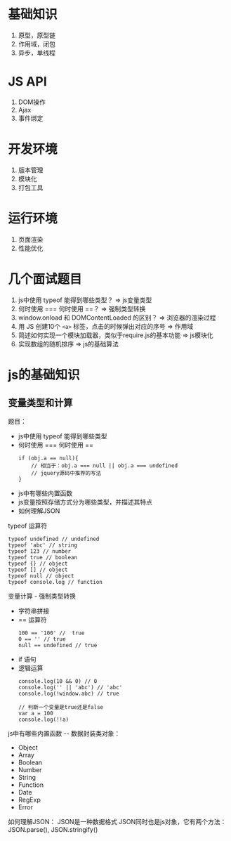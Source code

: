 # 基础知识
1. 原型，原型链
2. 作用域，闭包
3. 异步，单线程

# JS API
1. DOM操作
2. Ajax
3. 事件绑定

# 开发环境
1. 版本管理
2. 模块化
3. 打包工具

# 运行环境
1. 页面渲染
2. 性能优化

# 几个面试题目
1. js中使用 typeof 能得到哪些类型？ => js变量类型
2. 何时使用 === 何时使用 ==？ => 强制类型转换
3. window.onload 和 DOMContentLoaded 的区别？ => 浏览器的渲染过程
4. 用 JS 创建10个 `<a>` 标签，点击的时候弹出对应的序号 => 作用域
5. 简述如何实现一个模块加载器，类似于require.js的基本功能 => js模块化
6. 实现数组的随机排序 => js的基础算法

# js的基础知识

## 变量类型和计算

题目：
- js中使用 typeof 能得到哪些类型
- 何时使用 === 何时使用 ==  
    ```
    if (obj.a == null){
        // 相当于：obj.a === null || obj.a === undefined
        // jquery源码中推荐的写法
    }
    ```
- js中有哪些内置函数
- js变量按照存储方式分为哪些类型，并描述其特点
- 如何理解JSON


typeof 运算符
```
typeof undefined // undefined
typeof 'abc' // string
typeof 123 // number
typeof true // boolean
typeof {} // object
typeof [] // object
typeof null // object
typeof console.log // function
```

变量计算 - 强制类型转换

- 字符串拼接
- == 运算符 
    ```
    100 == '100' //  true
    0 == '' // true
    null == undefined // true
    ```
- if 语句
- 逻辑运算
    ```
    console.log(10 && 0) // 0
    console.log('' || 'abc') // 'abc'
    console.log(!window.abc) // true

    // 判断一个变量是true还是false
    var a = 100
    console.log(!!a)
    ```

js中有哪些内置函数 -- 数据封装类对象：

- Object
- Array
- Boolean
- Number
- String
- Function
- Date
- RegExp
- Error

如何理解JSON：
JSON是一种数据格式
JSON同时也是js对象，它有两个方法：JSON.parse(), JSON.stringify()
